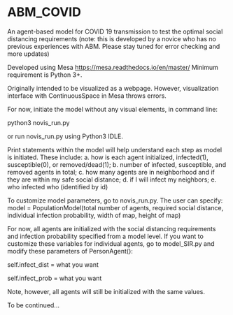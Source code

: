# ABM_COVID
An agent-based model for COVID 19 transmission to test the optimal social distancing requirements
(note: this is developed by a novice who has no previous experiences with ABM. Please stay tuned for error checking and more updates)

Developed using Mesa https://mesa.readthedocs.io/en/master/
Minimum requirement is Python 3+.

Originally intended to be visualized as a webpage. However, visualization interface with ContinuousSpace in Mesa throws errors.

For now, initiate the model without any visual elements, in command line:

python3 novis_run.py 

or run novis_run.py using Python3 IDLE.

Print statements within the model will help understand each step as model is initiated. These include:
  a. how is each agent initialized, infected(1), susceptible(0), or removed/dead(1); 
  b. number of infected, susceptible, and removed agents in total;
  c. how many agents are in neighborhood and if they are within my safe social distance;
  d. if I will infect my neighbors;
  e. who infected who (identified by id)

To customize model parameters, go to novis_run.py. The user can specify:
model = PopulationModel(total number of agents, required social distance, individual infection probability, width of map, height of map)

For now, all agents are initialized with the social distancing requirements and infection probability specified from a model level.
If you want to customize these variables for individual agents, go to model_SIR.py and modify these parameters of PersonAgent():

self.infect_dist = what you want

self.infect_prob = what you want

Note, however, all agents will still be initialized with the same values. 

To be continued...
